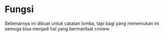 # Fungsi
Sebenarnya ini dibuat untuk catatan lomba, tapi bagi yang menemukan ini semoga bisa menjadi hal yang bermanfaat 
cmiww
